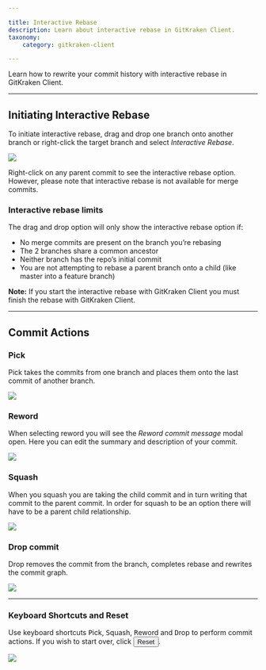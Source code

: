 ```yaml
---

title: Interactive Rebase
description: Learn about interactive rebase in GitKraken Client.
taxonomy:
    category: gitkraken-client

---
```


Learn how to rewrite your commit history with interactive rebase in GitKraken Client.

***

## Initiating Interactive Rebase
To initiate interactive rebase, drag and drop one branch onto another branch or right-click the target branch and select <em class='context-menu'>Interactive Rebase</em>.

<img src='/wp-content/uploads/repositories/interactive-rebase/interactive-rebase-init.gif' class='img-bordered img-responsive center' />

Right-click on any parent commit to see the interactive rebase option. However, please note that interactive rebase is not available for merge commits.

### Interactive rebase limits

The drag and drop option will only show the interactive rebase option if:

- No merge commits are present on the branch you’re rebasing
- The 2 branches share a common ancestor
- Neither branch has the repo’s initial commit
- You are not attempting to rebase a parent branch onto a child (like master into a feature branch)

<div class='callout callout--note'>
    <p><strong>Note:</strong> If you start the interactive rebase with GitKraken Client you must finish the rebase with GitKraken Client.</p>
</div>

---

## Commit Actions

### Pick
Pick takes the commits from one branch and places them onto the last commit of another branch.

<img src='/wp-content/uploads/repositories/interactive-rebase/pick.gif' class='img-bordered img-responsive center' />

### Reword
When selecting reword you will see the <em class='context-menu'>Reword commit message</em> modal open. Here you can edit the summary and description of your commit.

<img src='/wp-content/uploads/repositories/interactive-rebase/reword.png' class='img-bordered img-responsive center' />

### Squash
When you squash you are taking the child commit and in turn writing that commit to the parent commit. In order for squash to be an option there will have to be a parent child relationship.

<img src='/wp-content/uploads/repositories/interactive-rebase/squash.png' class='img-bordered img-responsive center' />

### Drop commit
Drop removes the commit from the branch, completes rebase and rewrites the commit graph.

<img src='/wp-content/uploads/repositories/interactive-rebase/drop.gif' class='img-bordered img-responsive center' />

---

### Keyboard Shortcuts and Reset
Use keyboard shortcuts <kbd>P</kbd>ick, <kbd>S</kbd>quash, <kbd>R</kbd>eword and <kbd>D</kbd>rop to perform commit actions. If you wish to start over, click <button class='button button--primary button--ui button--nolink'><span style='color:#141422;'>Reset</span></button>.

<img src='/wp-content/uploads/repositories/interactive-rebase/keyboard-shortcut-reset.gif' class='img-bordered img-responsive center' />